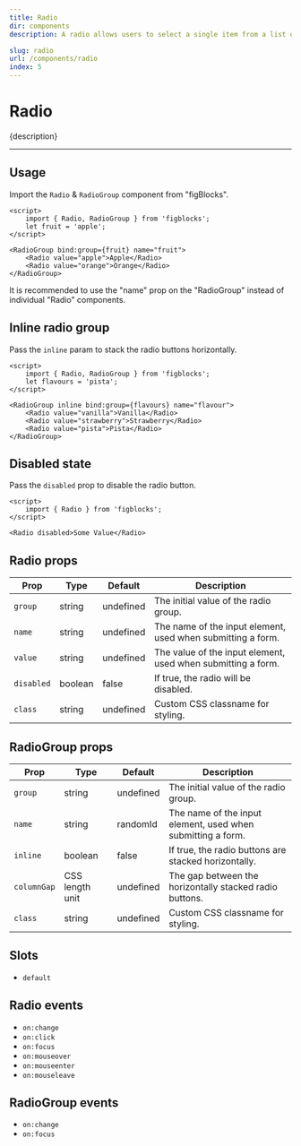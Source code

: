 ```yaml
---
title: Radio
dir: components
description: A radio allows users to select a single item from a list of mutually exclusive options.

slug: radio
url: /components/radio
index: 5
---
```


<script> 
	import 'figblocks/globalStyles'; 
	import Info from '$lib/components/Info.svelte';
</script>

# Radio

{description}

---

## Usage

Import the `Radio` & `RadioGroup` component from "figBlocks".

```svelte example
<script>
	import { Radio, RadioGroup } from 'figblocks';
	let fruit = 'apple';
</script>

<RadioGroup bind:group={fruit} name="fruit">
	<Radio value="apple">Apple</Radio>
	<Radio value="orange">Orange</Radio>
</RadioGroup>
```

<Info header="Note:" type="info">
	It is recommended to use the "name" prop on the "RadioGroup" instead of individual "Radio" components.
</Info>

## Inline radio group

Pass the `inline` param to stack the radio buttons horizontally.

```svelte example hideScript
<script>
	import { Radio, RadioGroup } from 'figblocks';
	let flavours = 'pista';
</script>

<RadioGroup inline bind:group={flavours} name="flavour">
	<Radio value="vanilla">Vanilla</Radio>
	<Radio value="strawberry">Strawberry</Radio>
	<Radio value="pista">Pista</Radio>
</RadioGroup>
```

## Disabled state

Pass the `disabled` prop to disable the radio button.

```svelte example hideScript
<script>
	import { Radio } from 'figblocks';
</script>

<Radio disabled>Some Value</Radio>
```

## Radio props

| Prop       | Type    | Default   | Description                                                  |
| ---------- | ------- | --------- | ------------------------------------------------------------ |
| `group`    | string  | undefined | The initial value of the radio group.                        |
| `name`     | string  | undefined | The name of the input element, used when submitting a form.  |
| `value`    | string  | undefined | The value of the input element, used when submitting a form. |
| `disabled` | boolean | false     | If true, the radio will be disabled.                         |
| `class`    | string  | undefined | Custom CSS classname for styling.                            |

## RadioGroup props

| Prop        | Type            | Default   | Description                                                 |
| ----------- | --------------- | --------- | ----------------------------------------------------------- |
| `group`     | string          | undefined | The initial value of the radio group.                       |
| `name`      | string          | randomId  | The name of the input element, used when submitting a form. |
| `inline`    | boolean         | false     | If true, the radio buttons are stacked horizontally.        |
| `columnGap` | CSS length unit | undefined | The gap between the horizontally stacked radio buttons.     |
| `class`     | string          | undefined | Custom CSS classname for styling.                           |

## Slots

- `default`

## Radio events

- `on:change`
- `on:click`
- `on:focus`
- `on:mouseover`
- `on:mouseenter`
- `on:mouseleave`

## RadioGroup events

- `on:change`
- `on:focus`
